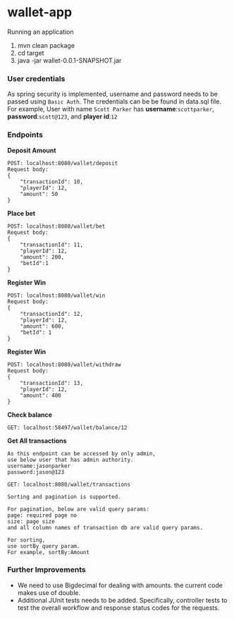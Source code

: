 # wallet-app

Running an application

1. mvn clean package
2. cd target
3. java -jar wallet-0.0.1-SNAPSHOT.jar

### User credentials
As spring security is implemented, username and password needs to be passed using `Basic Auth`. The credentials can be be found in data.sql file. 
For example, User with name `Scott Parker` has **username**:`scottparker`, **password**:`scott@123`, and **player id**:`12`

### Endpoints

**Deposit Amount**
```
POST: localhost:8080/wallet/deposit
Request body:
{
    "transactionId": 10,
    "playerId": 12,
    "amount": 50
}
```
**Place bet**
```
POST: localhost:8080/wallet/bet
Request body:
{
    "transactionId": 11,
    "playerId": 12,
    "amount": 200,
    "betId":1
}
```

**Register Win**
```
POST: localhost:8080/wallet/win
Request body:
{
    "transactionId": 12,
    "playerId": 12,
    "amount": 600,
    "betId": 1
}
```

**Register Win**
```
POST: localhost:8080/wallet/withdraw
Request body:
{
    "transactionId": 13,
    "playerId": 12,
    "amount": 400
}
```

**Check balance**
```
GET: localhost:58497/wallet/balance/12

```

**Get All transactions**
```
As this endpoint can be accessed by only admin, 
use below user that has admin authority.
username:jasonparker
password:jason@123
```
```
GET: localhost:8080/wallet/transactions

Sorting and pagination is supported.

For pagination, below are valid query params:
page: required page no
size: page size
and all column names of transaction db are valid query params.

For sorting,
use sortBy query param.
For example, sortBy:Amount

```

### Further Improvements

- We need to use Bigdecimal for dealing with amounts. the current code makes use of double.
- Additional JUnit tests needs to be added. Specifically, controller tests to test the overall workflow and response status codes for the requests.

